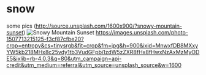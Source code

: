 # snow
some pics
(http://source.unsplash.com/1600x900/?snowy-mountain-sunset)
![Snowy Mountain Sunset](http://source.unsplash.com/1600x900/?snowy-mountain-sunset)
https://images.unsplash.com/photo-1507713215125-f3cf87cfbe20?crop=entropy&cs=tinysrgb&fit=crop&fm=jpg&h=900&ixid=MnwxfDB8MXxyYW5kb218MHx8c25vdy1tb3VudGFpbi1zdW5zZXR8fHx8fHwxNzAxMzMyODE5&ixlib=rb-4.0.3&q=80&utm_campaign=api-credit&utm_medium=referral&utm_source=unsplash_source&w=1600
